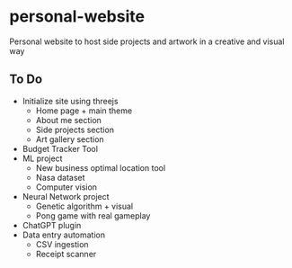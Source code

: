 # personal-website
Personal website to host side projects and artwork in a creative and visual way

## To Do
* Initialize site using threejs
    - Home page + main theme
    - About me section
    - Side projects section
    - Art gallery section
* Budget Tracker Tool
* ML project
    - New business optimal location tool
    - Nasa dataset
    - Computer vision
* Neural Network project
    - Genetic algorithm + visual
    - Pong game with real gameplay
* ChatGPT plugin
* Data entry automation
    - CSV ingestion
    - Receipt scanner
